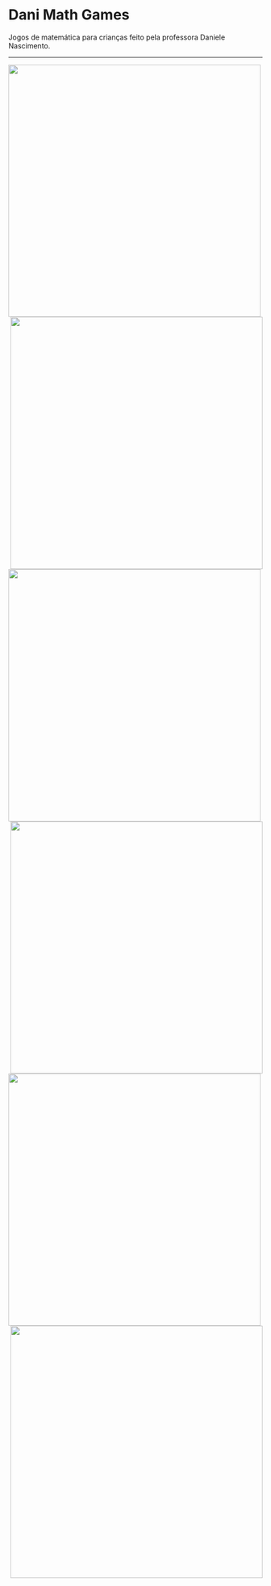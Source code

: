 # Dani Math Games

Jogos de matemática para crianças feito pela professora Daniele Nascimento.
___

<div>
  <img src="https://i.imgur.com/JbVaa4n.png" width="500" style="float: left" />
  <img src="https://i.imgur.com/sIezbwB.png" width="500" style="float: right" />
</div>

<div>
  <img src="https://i.imgur.com/Wcw60Rx.png" width="500" style="float: left" />
  <img src="https://i.imgur.com/FuQ3nT7.png" width="500" style="float: right" />
</div>

<div>
  <img src="https://i.imgur.com/YJEv22u.png" width="500" style="float: left" />
  <img src="https://i.imgur.com/ywhNDRi.png" width="500" style="float: right" />
</div>


